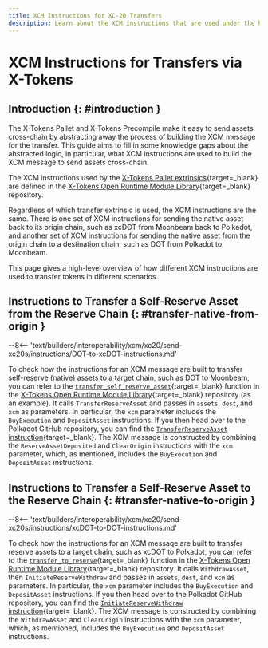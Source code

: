 ```yaml
---
title: XCM Instructions for XC-20 Transfers
description: Learn about the XCM instructions that are used under the hood by the X-Tokens Precompile and X-Tokens Pallet to transfer XC-20s cross-chain.
---
```


# XCM Instructions for Transfers via X-Tokens

## Introduction {: #introduction }

The X-Tokens Pallet and X-Tokens Precompile make it easy to send assets cross-chain by abstracting away the process of building the XCM message for the transfer. This guide aims to fill in some knowledge gaps about the abstracted logic, in particular, what XCM instructions are used to build the XCM message to send assets cross-chain.

The XCM instructions used by the [X-Tokens Pallet extrinsics](/builders/interoperability/xcm/xc20/send-xc20s/xtokens-pallet#extrinsics){target=_blank} are defined in the [X-Tokens Open Runtime Module Library](https://github.com/open-web3-stack/open-runtime-module-library/tree/polkadot-{{networks.polkadot.spec_version}}/xtokens){target=_blank} repository.

Regardless of which transfer extrinsic is used, the XCM instructions are the same. There is one set of XCM instructions for sending the native asset back to its origin chain, such as xcDOT from Moonbeam back to Polkadot, and another set of XCM instructions for sending the native asset from the origin chain to a destination chain, such as DOT from Polkadot to Moonbeam.

This page gives a high-level overview of how different XCM instructions are used to transfer tokens in different scenarios.

## Instructions to Transfer a Self-Reserve Asset from the Reserve Chain {: #transfer-native-from-origin }

--8<-- 'text/builders/interoperability/xcm/xc20/send-xc20s/instructions/DOT-to-xcDOT-instructions.md'

To check how the instructions for an XCM message are built to transfer self-reserve (native) assets to a target chain, such as DOT to Moonbeam, you can refer to the [`transfer_self_reserve_asset`](https://github.com/open-web3-stack/open-runtime-module-library/blob/polkadot-{{networks.polkadot.spec_version}}/xtokens/src/lib.rs#L680){target=_blank} function in the [X-Tokens Open Runtime Module Library](https://github.com/open-web3-stack/open-runtime-module-library/tree/polkadot-{{networks.polkadot.spec_version}}/xtokens){target=_blank} repository (as an example). It calls `TransferReserveAsset` and passes in `assets`, `dest`, and `xcm` as parameters. In particular, the `xcm` parameter includes the `BuyExecution` and `DepositAsset` instructions. If you then head over to the Polkadot GitHub repository, you can find the [`TransferReserveAsset` instruction](https://github.com/paritytech/polkadot-sdk/blob/master/polkadot/xcm/xcm-executor/src/lib.rs#L514){target=_blank}. The XCM message is constructed by combining the `ReserveAssetDeposited` and `ClearOrigin` instructions with the `xcm` parameter, which, as mentioned, includes the `BuyExecution` and `DepositAsset` instructions.

## Instructions to Transfer a Self-Reserve Asset to the Reserve Chain {: #transfer-native-to-origin }

--8<-- 'text/builders/interoperability/xcm/xc20/send-xc20s/instructions/xcDOT-to-DOT-instructions.md'

To check how the instructions for an XCM message are built to transfer reserve assets to a target chain, such as xcDOT to Polkadot, you can refer to the [`transfer_to_reserve`](https://github.com/open-web3-stack/open-runtime-module-library/blob/polkadot-{{networks.polkadot.spec_version}}/xtokens/src/lib.rs#L697){target=_blank} function in the [X-Tokens Open Runtime Module Library](https://github.com/open-web3-stack/open-runtime-module-library/tree/polkadot-{{networks.polkadot.spec_version}}/xtokens){target=_blank} repository. It calls `WithdrawAsset`, then `InitiateReserveWithdraw` and passes in `assets`, `dest`, and `xcm` as parameters. In particular, the `xcm` parameter includes the `BuyExecution` and `DepositAsset` instructions. If you then head over to the Polkadot GitHub repository, you can find the [`InitiateReserveWithdraw` instruction](https://github.com/paritytech/polkadot-sdk/blob/master/polkadot/xcm/xcm-executor/src/lib.rs#L638){target=_blank}. The XCM message is constructed by combining the `WithdrawAsset` and `ClearOrigin` instructions with the `xcm` parameter, which, as mentioned, includes the `BuyExecution` and `DepositAsset` instructions.
